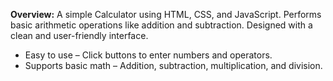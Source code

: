 **Overview:**
A simple Calculator using HTML, CSS, and JavaScript.
Performs basic arithmetic operations like addition and subtraction.
Designed with a clean and user-friendly interface.

- Easy to use – Click buttons to enter numbers and operators.
- Supports basic math – Addition, subtraction, multiplication, and division.
